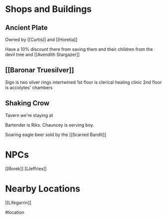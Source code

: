 # Shops and Buildings

## Ancient Plate
Owned by [[Curtis]] and [[Horetia]]

Have a 10% discount there from saving them and their children from the devil tree and [[Avendith Stargazer]]

## [[Baronar Truesilver]]
Sign is two silver rings intertwined
1st floor is clerical healing clinic
2nd floor is accolytes' chambers

## Shaking Crow
Tavern we're staying at

Bartender is Riks. Chauncey is serving boy.

Soaring eagle beer sold by the [[Scarred Bandit]]

# NPCs

[[Rorek]]
[[Jeffries]]

# Nearby Locations

[[Lifegarrin]]

#location